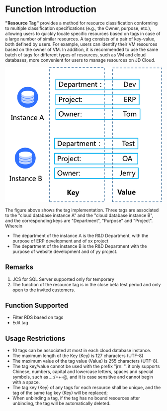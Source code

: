 # Function Introduction
**"Resource Tag"** provides a method for resource classification conforming to multiple classification specifications (e.g., the Owner, purpose, etc.), allowing users to quickly locate specific resources based on tags in case of a large number of similar resources. A tag consists of a pair of key-value, both defined by users. For example, users can identify their VM resources based on the owner of VM. In addition, it is recommended to use the same batch of tags for different types of resources, such as VM and cloud databases, more convenient for users to manage resources on JD Cloud.

![Tag1](../../../../../image/RDS/Tag-1.png)

The figure above shows the tag implementation. Three tags are associated to the "cloud database instance A" and the "cloud database instance B", and the corresponding keys are "Department", "Purpose" and "Project". Wherein
- The department of the instance A is the R&D Department, with the purpose of ERP development and of xx project
- The department of the instance B is the R&D Department with the purpose of website development and of yy project.

## Remarks
1. JCS for SQL Server supported only for temporary
2. The function of the resource tag is in the close beta test period and only open to the invited customers.

## Function Supported
- Filter RDS based on tags
- Edit tag

## Usage Restrictions
- 10 tags can be associated at most in each cloud database instance.
- The maximum length of the Key (Key) is 127 characters (UTF-8)
- The maximum value of the tag value (Value) is 255 characters (UTF-8).
- The tag key/value cannot be used with the prefix "jrn: ". it only supports Chinese, numbers, capital and lowercase letters, spaces and special symbols, such as _.:/=+-@, and it is case sensitive and cannot begin with a space.
- The tag key (Key) of any tags for each resource shall be unique, and the tag of the same tag key (Key) will be replaced;
- When unbinding a tag, if the tag has no bound resources after unbinding, the tag will be automatically deleted.
